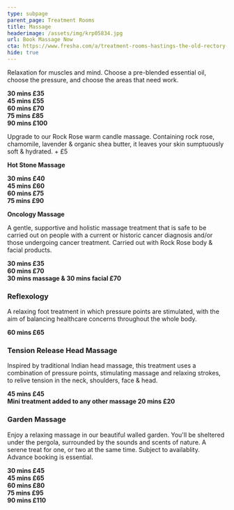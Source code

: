 ```yaml
---
type: subpage
parent_page: Treatment Rooms
title: Massage
headerimage: /assets/img/krp05834.jpg
url: Book Massage Now
cta: https://www.fresha.com/a/treatment-rooms-hastings-the-old-rectory-harold-road-uk-cro1x5rw/all-offer?menu=true&pId=86052
hide: true
---
```

Relaxation for muscles and mind. Choose a pre-blended essential oil, choose the pressure, and choose the areas that need work.

**30 mins £35**\
**45 mins £55**\
**60 mins £70**\
**75 mins £85**\
**90 mins £100**

Upgrade to our Rock Rose warm candle massage. Containing rock rose, chamomile, lavender & organic shea butter, it leaves your skin sumptuously soft & hydrated. + £5

**Hot Stone Massage**

**30 mins £40**\
**45 mins £60**\
**60 mins £75**\
**75 mins £90**

**Oncology Massage**

A gentle, supportive and holistic massage treatment that is safe to be carried out on people with a current or historic cancer diagnosis and/or those undergoing cancer treatment. Carried out with Rock Rose body & facial products.

**30 mins £35**\
**60 mins £70**\
**30 mins massage & 30 mins facial £70**

### Reflexology

A relaxing foot treatment in which pressure points are stimulated, with the aim of balancing healthcare concerns throughout the whole body.

**60 mins £65**

### Tension Release Head Massage

Inspired by traditional Indian head massage, this treatment uses a combination of pressure points, stimulating massage and relaxing strokes, to relive tension in the neck, shoulders, face & head.

**45 mins £45**\
**Mini treatment added to any other massage 20 mins £20**

### Garden Massage

Enjoy a relaxing massage in our beautiful walled garden. You'll be sheltered under the pergola, surrounded by the sounds and scents of nature. A serene treat for one, or two at the same time. Subject to availablity. Advance booking is essential.

**30 mins £45**\
**45 mins £65**\
**60 mins £80**\
**75 mins £95**\
**90 mins £110**
